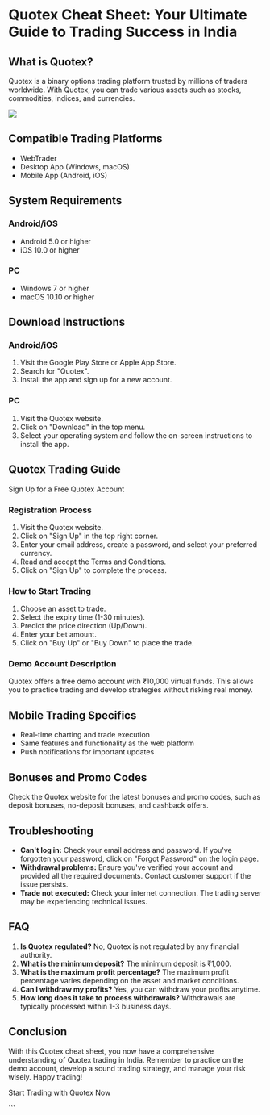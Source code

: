 # Quotex Cheat Sheet: Your Ultimate Guide to Trading Success in India

## What is Quotex?

Quotex is a binary options trading platform trusted by millions of
traders worldwide. With Quotex, you can trade various assets such as
stocks, commodities, indices, and currencies.

[![](https://static.quotex.io/files/4_en/300_250.jpg)](https://traff.sbs/brokerqxlid)

## Compatible Trading Platforms

-   WebTrader
-   Desktop App (Windows, macOS)
-   Mobile App (Android, iOS)

## System Requirements

### Android/iOS

-   Android 5.0 or higher
-   iOS 10.0 or higher

### PC

-   Windows 7 or higher
-   macOS 10.10 or higher

## Download Instructions

### Android/iOS

1.  Visit the Google Play Store or Apple App Store.
2.  Search for "Quotex".
3.  Install the app and sign up for a new account.

### PC

1.  Visit the Quotex website.
2.  Click on "Download" in the top menu.
3.  Select your operating system and follow the on-screen instructions
    to install the app.

## Quotex Trading Guide

Sign Up for a Free Quotex Account

### Registration Process

1.  Visit the Quotex website.
2.  Click on "Sign Up" in the top right corner.
3.  Enter your email address, create a password, and select your
    preferred currency.
4.  Read and accept the Terms and Conditions.
5.  Click on "Sign Up" to complete the process.

### How to Start Trading

1.  Choose an asset to trade.
2.  Select the expiry time (1-30 minutes).
3.  Predict the price direction (Up/Down).
4.  Enter your bet amount.
5.  Click on "Buy Up" or "Buy Down" to place the trade.

### Demo Account Description

Quotex offers a free demo account with ₹10,000 virtual funds. This
allows you to practice trading and develop strategies without risking
real money.

## Mobile Trading Specifics

-   Real-time charting and trade execution
-   Same features and functionality as the web platform
-   Push notifications for important updates

## Bonuses and Promo Codes

Check the Quotex website for the latest bonuses and promo codes, such as
deposit bonuses, no-deposit bonuses, and cashback offers.

## Troubleshooting

-   **Can\'t log in:** Check your email address and password. If you\'ve
    forgotten your password, click on "Forgot Password" on the
    login page.
-   **Withdrawal problems:** Ensure you\'ve verified your account and
    provided all the required documents. Contact customer support if the
    issue persists.
-   **Trade not executed:** Check your internet connection. The trading
    server may be experiencing technical issues.

## FAQ

1.  **Is Quotex regulated?** No, Quotex is not regulated by any
    financial authority.
2.  **What is the minimum deposit?** The minimum deposit is ₹1,000.
3.  **What is the maximum profit percentage?** The maximum profit
    percentage varies depending on the asset and market conditions.
4.  **Can I withdraw my profits?** Yes, you can withdraw your profits
    anytime.
5.  **How long does it take to process withdrawals?** Withdrawals are
    typically processed within 1-3 business days.

## Conclusion

With this Quotex cheat sheet, you now have a comprehensive understanding
of Quotex trading in India. Remember to practice on the demo account,
develop a sound trading strategy, and manage your risk wisely. Happy
trading!

Start Trading with Quotex Now

\`\`\`

